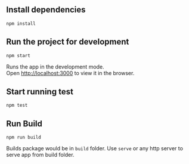 ## Install dependencies
`npm install`

## Run the project for development
`npm start`

Runs the app in the development mode.<br>
Open [http://localhost:3000](http://localhost:3000) to view it in the browser.

## Start running test
`npm test`


## Run Build
`npm run build`

Builds package would be in `build` folder. Use `serve` or any http server to serve app from build folder.